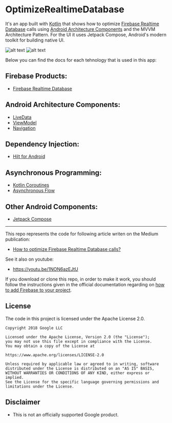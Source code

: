 # OptimizeRealtimeDatabase
It's an app built with [Kotlin][1] that shows how to optimize [Firebase Realtime Database][2] calls using [Android Architecture Components][3] and the MVVM Architecture Pattern. For the UI it uses Jetpack Compose, Android's modern toolkit for building native UI.

![alt text](https://i.ibb.co/pd5VFKq/Screenshot-1.png)
![alt text](https://i.ibb.co/n0ws34B/Screenshot-2.png)

Below you can find the docs for each tehnology that is used in this app:

## Firebase Products:
* [Firebase Realtime Database][2]

## Android Architecture Components:
* [LiveData][4]
* [ViewModel][5]
* [Navigation][12]

## Dependency Injection:
* [Hilt for Android][6]

## Asynchronous Programming:
* [Kotlin Coroutines][7]
* [Asynchronous Flow][8]

## Other Android Components:
* [Jetpack Compose][9]

---

This repo represents the code for following article writen on the Medium publication:

* [How to optimize Firebase Realtime Database calls?][10]

See it also on youtube:

* https://youtu.be/1NON6azEJtU

If you download or clone this repo, in order to make it work, you should follow the instructions given in the official documentation regarding on [how to add Firebase to your project][11].

**License**
---
The code in this project is licensed under the Apache License 2.0.

    Copyright 2018 Google LLC

    Licensed under the Apache License, Version 2.0 (the "License");
    you may not use this file except in compliance with the License.
    You may obtain a copy of the License at

    https://www.apache.org/licenses/LICENSE-2.0

    Unless required by applicable law or agreed to in writing, software
    distributed under the License is distributed on an "AS IS" BASIS,
    WITHOUT WARRANTIES OR CONDITIONS OF ANY KIND, either express or implied.
    See the License for the specific language governing permissions and
    limitations under the License.

**Disclaimer**
---
* This is not an officially supported Google product.

[1]: https://kotlinlang.org/
[2]: https://firebase.google.com/docs/database
[3]: https://developer.android.com/topic/libraries/architecture
[4]: https://developer.android.com/topic/libraries/architecture/livedata
[5]: https://developer.android.com/topic/libraries/architecture/viewmodel
[6]: https://developer.android.com/training/dependency-injection/hilt-android
[7]: https://kotlinlang.org/docs/coroutines-overview.html
[8]: https://kotlinlang.org/docs/flow.html
[9]: https://developer.android.com/jetpack/compose
[10]: https://medium.com/firebase-tips-tricks/how-to-optimize-firebase-realtime-database-calls-to-improve-performance-cc63dad374d5
[11]: https://firebase.google.com/docs/android/setup
[12]: https://developer.android.com/guide/navigation
